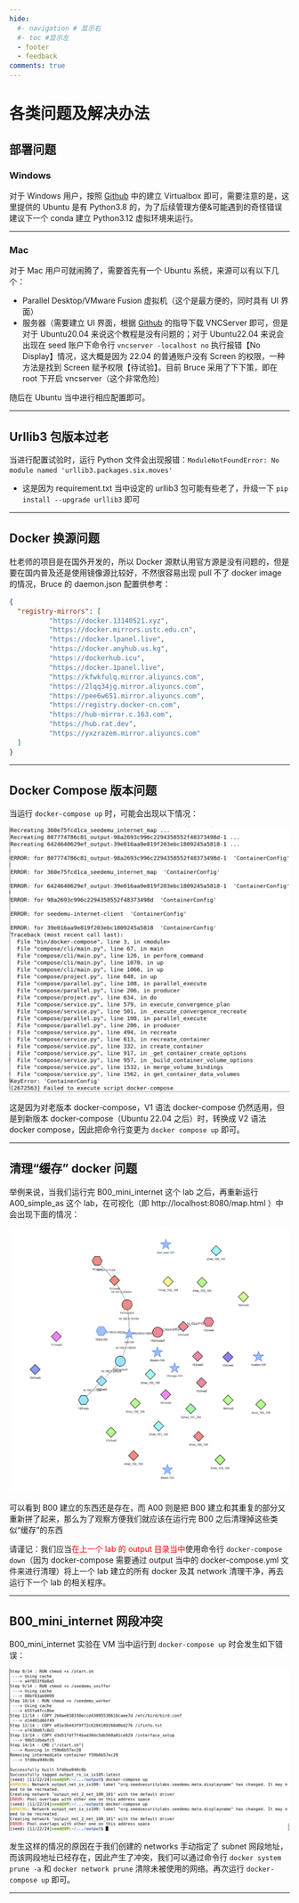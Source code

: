 ```yaml
---
hide:
  #- navigation # 显示右
  #- toc #显示左
  - footer
  - feedback
comments: true
---  
```


# 各类问题及解决办法

## 部署问题

### Windows

对于 Windows 用户，按照 [Github](https://github.com/seed-labs/seed-labs/blob/master/manuals/vm/seedvm-manual.md) 中的建立 Virtualbox 即可，需要注意的是，这里提供的 Ubuntu 是有 Python3.8 的，为了后续管理方便&可能遇到的奇怪错误建议下一个 conda 建立 Python3.12 虚拟环境来运行。
***
### Mac

对于 Mac 用户可就闹腾了，需要首先有一个 Ubuntu 系统，来源可以有以下几个：

- Parallel Desktop/VMware Fusion 虚拟机（这个是最方便的，同时具有 UI 界面）
- 服务器（需要建立 UI 界面，根据 [Github](https://github.com/seed-labs/seed-labs/blob/master/manuals/cloud/seedvm-cloud.md) 的指导下载 VNCServer 即可，但是对于 Ubuntu20.04 来说这个教程是没有问题的；对于 Ubuntu22.04 来说会出现在 seed 账户下命令行 `vncserver -localhost no` 执行报错【No Display】情况，这大概是因为 22.04 的普通账户没有 Screen 的权限，一种方法是找到 Screen 赋予权限【待试验】。目前 Bruce 采用了下下策，即在 root 下开启 vncserver（这个非常危险）

随后在 Ubuntu 当中进行相应配置即可。
***
## Urllib3 包版本过老

当进行配置试验时，运行 Python 文件会出现报错：`ModuleNotFoundError: No module named 'urllib3.packages.six.moves'`

- 这是因为 requirement.txt 当中设定的 urllib3 包可能有些老了，升级一下 `pip install --upgrade urllib3` 即可
***
## Docker 换源问题

杜老师的项目是在国外开发的，所以 Docker 源默认用官方源是没有问题的，但是要在国内普及还是使用镜像源比较好，不然很容易出现 pull 不了 docker image 的情况，Bruce 的 daemon.json 配置供参考：

```json
{
  "registry-mirrors": [
          "https://docker.13140521.xyz",
          "https://docker.mirrors.ustc.edu.cn",
          "https://docker.lpanel.live",
          "https://docker.anyhub.us.kg",
          "https://dockerhub.icu",
          "https://docker.1panel.live",
          "https://kfwkfulq.mirror.aliyuncs.com",
          "https://2lqq34jg.mirror.aliyuncs.com",
          "https://pee6w651.mirror.aliyuncs.com",
          "https://registry.docker-cn.com",
          "https://hub-mirror.c.163.com",
          "https://hub.rat.dev",
          "https://yxzrazem.mirror.aliyuncs.com"
  ]
}
```
***
## Docker Compose 版本问题

当运行 `docker-compose up` 时，可能会出现以下情况：

![](../../../assets/Pasted%20image%2020241124173115.png)

这是因为对老版本 docker-compose，V1 语法 docker-compose 仍然适用，但是到新版本 docker-compose（Ubuntu 22.04 之后）时，转换成 V2 语法 docker compose，因此把命令行变更为 `docker compose up` 即可。
***
## 清理“缓存” docker 问题

举例来说，当我们运行完 B00_mini_internet 这个 lab 之后，再重新运行 A00_simple_as 这个 lab，在可视化（即 http://localhost:8080/map.html ）中会出现下面的情况：

![](../../../assets/Pasted%20image%2020241124175022.png)

可以看到 B00 建立的东西还是存在，而 A00 则是把 B00 建立和其重复的部分又重新拼了起来，那么为了观察方便我们就应该在运行完 B00 之后清理掉这些类似“缓存”的东西

请谨记：我们应当<font color="red">在上一个 lab 的 output 目录当中</font>使用命令行 `docker-compose down`（因为 docker-compose 需要通过 output 当中的 docker-compose.yml 文件来进行清理）将上一个 lab 建立的所有 docker 及其 network 清理干净，再去运行下一个 lab 的相关程序。
***
## B00_mini_internet 网段冲突

B00_mini_internet 实验在 VM 当中运行到 `docker-compose up` 时会发生如下错误：

![](../../../assets/Pasted%20image%2020241124170509.png)

发生这样的情况的原因在于我们创建的 networks 手动指定了 subnet 网段地址，而该网段地址已经存在，因此产生了冲突，我们可以通过命令行 `docker system prune -a` 和 `docker network prune` 清除未被使用的网络。再次运行 `docker-compose up` 即可。
***


